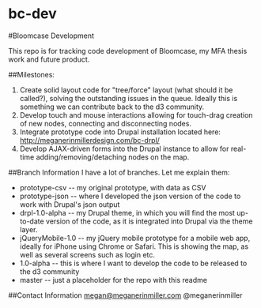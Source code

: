 bc-dev
======

#Bloomcase Development

This repo is for tracking code development of Bloomcase, my MFA thesis work and future product.

##Milestones:

1. Create solid layout code for "tree/force" layout (what should it be called?), solving the outstanding issues in the queue. Ideally this is something we can contribute back to the d3 community.
2. Develop touch and mouse interactions allowing for touch-drag creation of new nodes, connecting and disconnecting nodes.
3. Integrate prototype code into Drupal installation located here: http://meganerinmillerdesign.com/bc-drpl/
4. Develop AJAX-driven forms into the Drupal instance to allow for real-time adding/removing/detaching nodes on the map.

##Branch Information
I have a lot of branches. Let me explain them:
* prototype-csv -- my original prototype, with data as CSV
* prototype-json -- where I developed the json version of the code to work with Drupal's json output
* drpl-1.0-alpha -- my Drupal theme, in which you will find the most up-to-date version of the code, as it is integrated into Drupal via the theme layer.
* jQueryMobile-1.0 -- my jQuery mobile prototype for a mobile web app, ideally for iPhone using Chrome or Safari. This is showing the map, as well as several screens such as login etc.
* 1.0-alpha -- this is where I want to develop the code to be released to the d3 community
* master -- just a placeholder for the repo with this readme

##Contact Information
megan@meganerinmiller.com
@meganerinmiller

